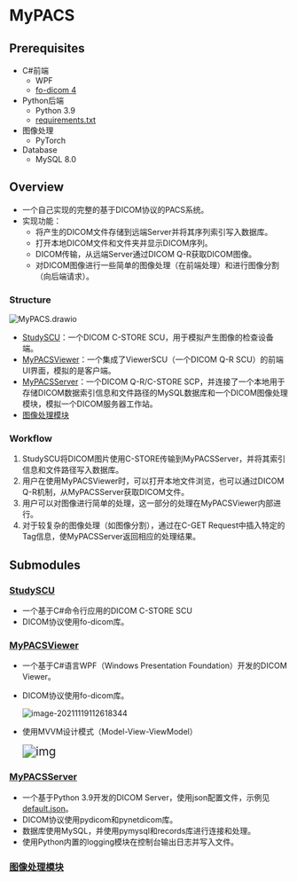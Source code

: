 # MyPACS

## Prerequisites

- C\#前端
  - WPF
  - [fo-dicom 4](https://fo-dicom.github.io/dev/v4/)
- Python后端
  - Python 3.9
  - [requirements.txt](./MyPACSServer/requirements.txt)
- 图像处理
  - PyTorch
- Database
  - MySQL 8.0





## Overview

- 一个自己实现的完整的基于DICOM协议的PACS系统。
- 实现功能：
  - 将产生的DICOM文件存储到远端Server并将其序列索引写入数据库。
  - 打开本地DICOM文件和文件夹并显示DICOM序列。
  - DICOM传输，从远端Server通过DICOM Q-R获取DICOM图像。
  - 对DICOM图像进行一些简单的图像处理（在前端处理）和进行图像分割（向后端请求）。
  

### Structure

![MyPACS.drawio](../report/docs/MyPACS/MyPACS.drawio.png)

- [StudySCU](./studySCU)：一个DICOM C-STORE SCU，用于模拟产生图像的检查设备端。
- [MyPACSViewer](./MyPACSViewer)：一个集成了ViewerSCU（一个DICOM Q-R SCU）的前端UI界面，模拟的是客户端。
- [MyPACSServer](./MyPACSServer)：一个DICOM Q-R/C-STORE SCP，并连接了一个本地用于存储DICOM数据索引信息和文件路径的MySQL数据库和一个DICOM图像处理模块，模拟一个DICOM服务器工作站。
- [图像处理模块](./MyPACSServer/processing)

### Workflow

1. StudySCU将DICOM图片使用C-STORE传输到MyPACSServer，并将其索引信息和文件路径写入数据库。
2. 用户在使用MyPACSViewer时，可以打开本地文件浏览，也可以通过DICOM Q-R机制，从MyPACSServer获取DICOM文件。
3. 用户可以对图像进行简单的处理，这一部分的处理在MyPACSViewer内部进行。
4. 对于较复杂的图像处理（如图像分割），通过在C-GET Request中插入特定的Tag信息，使MyPACSServer返回相应的处理结果。



## Submodules

### [StudySCU](./StudySCU)

- 一个基于C\#命令行应用的DICOM C-STORE SCU
- DICOM协议使用fo-dicom库。

### [MyPACSViewer](./MyPACSViewer)

- 一个基于C\#语言WPF（Windows Presentation Foundation）开发的DICOM Viewer。

- DICOM协议使用fo-dicom库。

  ![image-20211119112618344](C:/Users/pyb0924/AppData/Roaming/Typora/typora-user-images/image-20211119112618344.png)

- 使用MVVM设计模式（Model-View-ViewModel）

  <img src="https://upload-images.jianshu.io/upload_images/2002187-ddcaae06ec00dadb.png?imageMogr2/auto-orient/strip|imageView2/2/w/673/format/webp" alt="img" style="zoom: 150%;" />

### [MyPACSServer](./MyPACSServer)

- 一个基于Python 3.9开发的DICOM Server，使用json配置文件，示例见[default.json](./MyPACSServer/default.json)。
- DICOM协议使用pydicom和pynetdicom库。
- 数据库使用MySQL，并使用pymysql和records库进行连接和处理。
- 使用Python内置的logging模块在控制台输出日志并写入文件。



### [图像处理模块](./MyPACSServer/processing)




